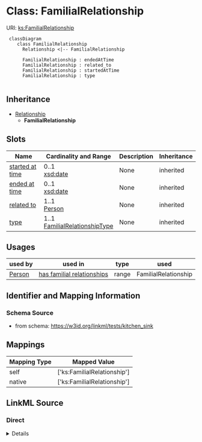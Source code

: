 # Class: FamilialRelationship




URI: [ks:FamilialRelationship](https://w3id.org/linkml/tests/kitchen_sink/FamilialRelationship)


```mermaid
 classDiagram
    class FamilialRelationship
      Relationship <|-- FamilialRelationship
      
      FamilialRelationship : endedAtTime
      FamilialRelationship : related_to
      FamilialRelationship : startedAtTime
      FamilialRelationship : type
      
```




## Inheritance
* [Relationship](Relationship.md)
    * **FamilialRelationship**



## Slots

| Name | Cardinality and Range | Description | Inheritance |
| ---  | --- | --- | --- |
| [started at time](startedAtTime.md) | 0..1 <br/> [xsd:date](http://www.w3.org/2001/XMLSchema#date) | None  | inherited |
| [ended at time](endedAtTime.md) | 0..1 <br/> [xsd:date](http://www.w3.org/2001/XMLSchema#date) | None  | inherited |
| [related to](related_to.md) | 1..1 <br/> [Person](Person.md) | None  | inherited |
| [type](type.md) | 1..1 <br/> [FamilialRelationshipType](FamilialRelationshipType.md) | None  | inherited |



## Usages

| used by | used in | type | used |
| ---  | --- | --- | --- |
| [Person](Person.md) | [has familial relationships](has_familial_relationships.md) | range | FamilialRelationship |



## Identifier and Mapping Information







### Schema Source


* from schema: https://w3id.org/linkml/tests/kitchen_sink





## Mappings

| Mapping Type | Mapped Value |
| ---  | ---  |
| self | ['ks:FamilialRelationship']|join(', ') |
| native | ['ks:FamilialRelationship']|join(', ') |


## LinkML Source

<!-- TODO: investigate https://stackoverflow.com/questions/37606292/how-to-create-tabbed-code-blocks-in-mkdocs-or-sphinx -->

### Direct

<details>
```yaml
name: FamilialRelationship
from_schema: https://w3id.org/linkml/tests/kitchen_sink
rank: 5
is_a: Relationship
slot_usage:
  type:
    name: type
    domain_of:
    - Relationship
    - EmploymentEvent
    - Relationship
    - EmploymentEvent
    range: FamilialRelationshipType
    required: true
  related to:
    name: related to
    domain_of:
    - Relationship
    - Relationship
    range: Person
    required: true

```
</details>

### Induced

<details>
```yaml
name: FamilialRelationship
from_schema: https://w3id.org/linkml/tests/kitchen_sink
rank: 5
is_a: Relationship
slot_usage:
  type:
    name: type
    domain_of:
    - Relationship
    - EmploymentEvent
    - Relationship
    - EmploymentEvent
    range: FamilialRelationshipType
    required: true
  related to:
    name: related to
    domain_of:
    - Relationship
    - Relationship
    range: Person
    required: true
attributes:
  started at time:
    name: started at time
    from_schema: https://w3id.org/linkml/tests/core
    rank: 1000
    slot_uri: prov:startedAtTime
    alias: started_at_time
    owner: FamilialRelationship
    domain_of:
    - Event
    - Relationship
    - activity
    range: date
  ended at time:
    name: ended at time
    from_schema: https://w3id.org/linkml/tests/core
    rank: 1000
    slot_uri: prov:endedAtTime
    alias: ended_at_time
    owner: FamilialRelationship
    domain_of:
    - Event
    - Relationship
    - activity
    range: date
  related to:
    name: related to
    from_schema: https://w3id.org/linkml/tests/kitchen_sink
    rank: 1000
    alias: related_to
    owner: FamilialRelationship
    domain_of:
    - Relationship
    - Relationship
    range: Person
    required: true
  type:
    name: type
    from_schema: https://w3id.org/linkml/tests/kitchen_sink
    rank: 1000
    alias: type
    owner: FamilialRelationship
    domain_of:
    - Relationship
    - EmploymentEvent
    - Relationship
    - EmploymentEvent
    range: FamilialRelationshipType
    required: true

```
</details>